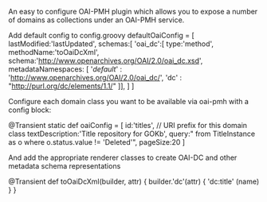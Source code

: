 An easy to configure OAI-PMH plugin which allows you to expose a number of domains as collections under an OAI-PMH service.


Add default config to config.groovy
defaultOaiConfig = [
  lastModified:'lastUpdated',
  schemas:[
    'oai_dc':[
      type:'method',
      methodName:'toOaiDcXml',
      schema:'http://www.openarchives.org/OAI/2.0/oai_dc.xsd',
      metadataNamespaces: [
        '_default_' : 'http://www.openarchives.org/OAI/2.0/oai_dc/',
        'dc'        : "http://purl.org/dc/elements/1.1/"
      ]],
  ]
]



Configure each domain class you want to be available via oai-pmh with a config block:


  @Transient
  static def oaiConfig = [
    id:'titles',   // URI prefix for this domain class
    textDescription:'Title repository for GOKb',
    query:" from TitleInstance as o where o.status.value != 'Deleted'",
    pageSize:20
  ]


And add the appropriate renderer classes to create OAI-DC and other metadata schema representations

  @Transient
  def toOaiDcXml(builder, attr) {
    builder.'dc'(attr) {
      'dc:title' (name)
    }
  }


